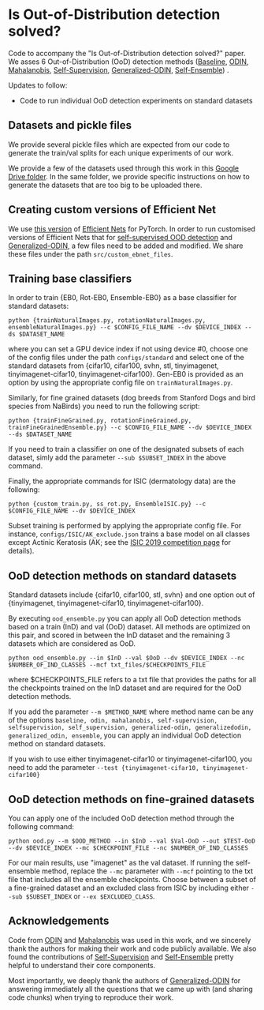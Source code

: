 # Is Out-of-Distribution detection solved?

Code to accompany the "Is Out-of-Distribution detection solved?" paper. We asses 6 Out-of-Distribution (OoD) detection methods ([Baseline](https://arxiv.org/abs/1610.02136), [ODIN](https://arxiv.org/abs/1706.02690), [Mahalanobis](https://arxiv.org/abs/1807.03888), [Self-Supervision](https://arxiv.org/pdf/1906.12340.pdf), [Generalized-ODIN](https://arxiv.org/abs/2002.11297), [Self-Ensemble](https://arxiv.org/abs/1809.03576)) .

Updates to follow:
* Code to run individual OoD detection experiments on standard datasets

## Datasets and pickle files

We provide several pickle files which are expected from our code to generate the train/val splits for each unique experiments of our work.

We provide a few of the datasets used through this work in this [Google Drive folder](https://drive.google.com/drive/folders/1vX7cD33jI\_vsIgBw-05Mshju5HyK51Rm?usp=sharing). In the same folder, we provide specific instructions on how to generate the datasets that are too big to be uploaded there. 

## Creating custom versions of Efficient Net

We use [this version](https://github.com/lukemelas/EfficientNet-PyTorch) of [Efficient Nets](https://arxiv.org/abs/1905.11946) for PyTorch. In order to run customised versions of Efficient Nets that for [self-supervised OOD detection](https://arxiv.org/pdf/1906.12340.pdf) and [Generalized-ODIN](https://arxiv.org/abs/2002.11297), a few files need to be added and modified. We share these files under the path `src/custom_ebnet_files`.

## Training base classifiers

In order to train {EB0, Rot-EB0, Ensemble-EB0} as a base classifier for standard datasets:

```python {trainNaturalImages.py, rotationNaturalImages.py, ensembleNaturalImages.py} --c $CONFIG_FILE_NAME --dv $DEVICE_INDEX --ds $DATASET_NAME```

where you can set a GPU device index if not using device #0, choose one of the config files under the path `configs/standard` and select one of the standard datasets from {cifar10, cifar100, svhn, stl, tinyimagenet, tinyimagenet-cifar10, tinyimagenet-cifar100}. Gen-EB0 is provided as an option by using the appropriate config file on `trainNaturalImages.py`.

Similarly, for fine grained datasets (dog breeds from Stanford Dogs and bird species from NaBirds) you need to run the following script:

```python {trainFineGrained.py, rotationFineGrained.py, trainFineGrainedEnsemble.py} --c $CONFIG_FILE_NAME --dv $DEVICE_INDEX --ds $DATASET_NAME```

If you need to train a classifier on one of the designated subsets of each dataset, simly add the parameter `--sub $SUBSET_INDEX` in the above command. 

Finally, the appropriate commands for ISIC (dermatology data) are the following:

```python {custom_train.py, ss_rot.py, EnsembleISIC.py} --c $CONFIG_FILE_NAME --dv $DEVICE_INDEX```

Subset training is performed by applying the appropriate config file. For instance, `configs/ISIC/AK_exclude.json` trains a base model on all classes except Actinic Keratosis (AK; see the [ISIC 2019 competition page](https://challenge2019.isic-archive.com) for details).

## OoD detection methods on standard datasets

Standard datasets include {cifar10, cifar100, stl, svhn} and one option out of {tinyimagenet, tinyimagenet-cifar10, tinyimagenet-cifar100}.

By executing `ood_ensemble.py` you can apply all OoD detection methods based on a train (InD) and val (OoD) dataset. All methods are optimized on this pair, and scored in between the InD dataset and the remaining 3 datasets which are considered as OoD.

```python ood_ensemble.py --in $InD --val $OoD --dv $DEVICE_INDEX --nc $NUMBER_OF_IND_CLASSES --mcf txt_files/$CHECKPOINTS_FILE```  

where $CHECKPOINTS_FILE refers to a txt file that provides the paths for all the checkpoints trained on the InD dataset and are required for the OoD detection methods.

If you add the parameter `--m $METHOD_NAME` where method name can be any of the options `baseline, odin, mahalanobis, self-supervision, selfsupervision, self_supervision, generalized-odin, generalizedodin, generalized_odin, ensemble`, you can apply an individual OoD detection method on standard datasets. 

If you wish to use either tinyimagenet-cifar10 or tinyimagenet-cifar100, you need to add the parameter `--test {tinyimagenet-cifar10, tinyimagenet-cifar100}`

## OoD detection methods on fine-grained datasets

You can apply one of the included OoD detection method through the following command:

```python ood.py --m $OOD_METHOD --in $InD --val $Val-OoD --out $TEST-OoD --dv $DEVICE_INDEX --mc $CHECKPOINT_FILE --nc $NUMBER_OF_IND_CLASSES```

For our main results, use "imagenet" as the val dataset. If running the self-ensemble method, replace the `--mc` parameter with `--mcf` pointing to the txt file that includes all the ensemble checkpoints. Choose between a subset of a fine-grained dataset and an excluded class from ISIC by including either `--sub $SUBSET_INDEX` or `--ex $EXCLUDED_CLASS`. 

## Acknowledgements

Code from [ODIN](https://github.com/facebookresearch/odin) and [Mahalanobis](https://github.com/pokaxpoka/deep_Mahalanobis_detector/) was used in this work, and we sincerely thank the authors for making their work and code publicly available. We also found the contributions of [Self-Supervision](https://github.com/hendrycks/ss-ood) and [Self-Ensemble](https://github.com/YU1ut/Ensemble-of-Leave-out-Classifiers) pretty helpful to understand their core components.

Most importantly, we deeply thank the authors of [Generalized-ODIN](https://arxiv.org/abs/2002.11297) for answering immediately all the questions that we came up with (and sharing code chunks) when trying to reproduce their work.